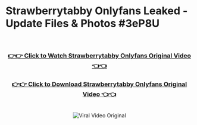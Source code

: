 # Strawberrytabby Onlyfans Leaked - Update Files & Photos #3eP8U


<br>
<div align="center">
<h3><a href="https://links2leaks.com/strawberrytabby" rel="nofollow">👉👉 Click to Watch Strawberrytabby Onlyfans Original Video 👈👈</a></h3>
<h3><a href="https://links2leaks.com/strawberrytabby" rel="nofollow">👉👉 Click to Download Strawberrytabby Onlyfans Original Video 👈👈</a></h3>
<br>
<a href="https://links2leaks.com/strawberrytabby" rel="nofollow"><img src="https://i.ibb.co/Gkj2r4b/banner.png" alt="Viral Video Original" style="max-width: 100%; display: inline-block;" data-target="animated-image.originalImage"></a>
</div>